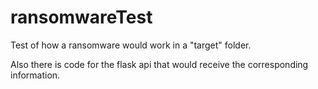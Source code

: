 # ransomwareTest

Test of how a ransomware would work in a "target" folder. 

Also there is code for the flask api that would receive the corresponding information.
